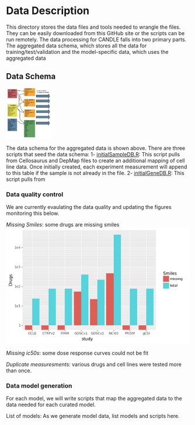 # Data Description

This directory stores the data files and tools needed to wrangle the files. They can be easily downloaded from this GitHub site or the scripts can be run remotely. The data processing for CANDLE falls into two primary parts. The aggregated data schema, which stores all the data for training/test/validation and the model-specific data, which uses the aggregated data 

## Data Schema

<img src="origDataSchema.jpg" width=25% height=25%>

The data schema for the aggregated data is shown above. There are three scripts that seed the data schema:
1- [initialSampleDB.R](./initialSampleDB.R): This script pulls from Cellosaurus and DepMap files to create an additional mapping of cell line data. Once initially created, each experiment measurement will append to this table if the sample is not already in the file.
2- [initialGeneDB.R](./initialSampleDB.R): This script pulls from 

### Data quality control

We are currently evaulating the data quality and updating the figures monitoring this below.

_Missing Smiles_: some drugs are missing smiles
<img src="drugNumbers.png">

_Missing ic50s_: some dose response curves could not be fit

_Duplicate measuresments_: various drugs and cell lines were tested more than once. 


### Data model generation

For each model, we will write scripts that map the aggregated data to the data needed for each curated model.


List of models:
As we generate model data, list models and scripts here.

